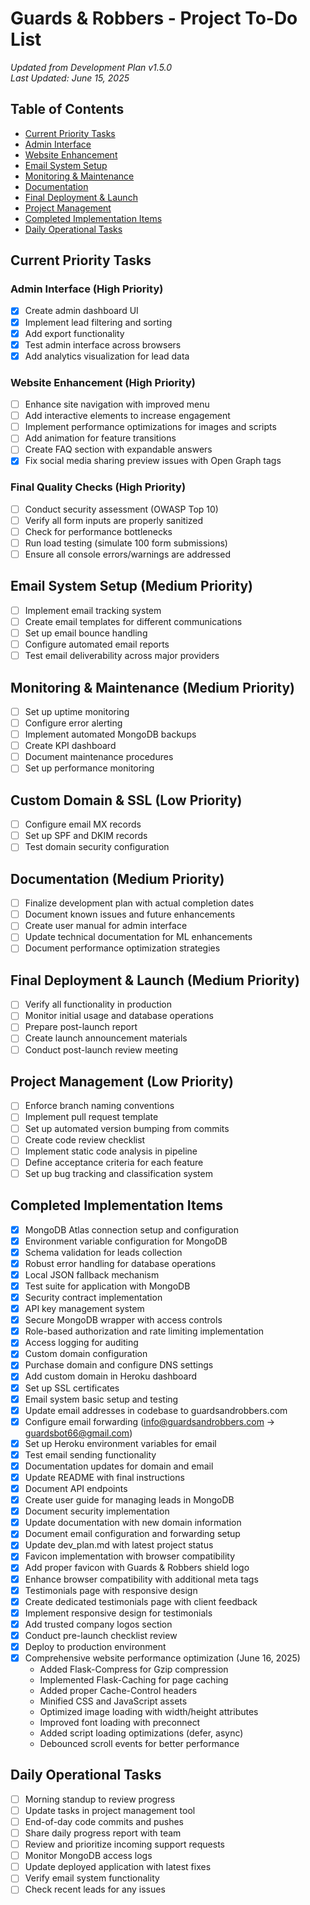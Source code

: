 # Guards & Robbers - Project To-Do List

*Updated from Development Plan v1.5.0*  
*Last Updated: June 15, 2025*

## Table of Contents

- [Current Priority Tasks](#current-priority-tasks)
- [Admin Interface](#admin-interface)
- [Website Enhancement](#website-enhancement)
- [Email System Setup](#email-system-setup)
- [Monitoring & Maintenance](#monitoring--maintenance)
- [Documentation](#documentation)
- [Final Deployment & Launch](#final-deployment--launch)
- [Project Management](#project-management)
- [Completed Implementation Items](#completed-implementation-items)
- [Daily Operational Tasks](#daily-operational-tasks)

## Current Priority Tasks

### Admin Interface (High Priority)
- [x] Create admin dashboard UI
- [x] Implement lead filtering and sorting
- [x] Add export functionality
- [x] Test admin interface across browsers
- [x] Add analytics visualization for lead data

### Website Enhancement (High Priority)
- [ ] Enhance site navigation with improved menu
- [ ] Add interactive elements to increase engagement
- [ ] Implement performance optimizations for images and scripts
- [ ] Add animation for feature transitions
- [ ] Create FAQ section with expandable answers
- [x] Fix social media sharing preview issues with Open Graph tags

### Final Quality Checks (High Priority)
- [ ] Conduct security assessment (OWASP Top 10)
- [ ] Verify all form inputs are properly sanitized
- [ ] Check for performance bottlenecks
- [ ] Run load testing (simulate 100 form submissions)
- [ ] Ensure all console errors/warnings are addressed

## Email System Setup (Medium Priority)
- [ ] Implement email tracking system
- [ ] Create email templates for different communications
- [ ] Set up email bounce handling
- [ ] Configure automated email reports
- [ ] Test email deliverability across major providers

## Monitoring & Maintenance (Medium Priority)
- [ ] Set up uptime monitoring
- [ ] Configure error alerting
- [ ] Implement automated MongoDB backups
- [ ] Create KPI dashboard
- [ ] Document maintenance procedures
- [ ] Set up performance monitoring

## Custom Domain & SSL (Low Priority)
- [ ] Configure email MX records
- [ ] Set up SPF and DKIM records
- [ ] Test domain security configuration

## Documentation (Medium Priority)
- [ ] Finalize development plan with actual completion dates
- [ ] Document known issues and future enhancements
- [ ] Create user manual for admin interface
- [ ] Update technical documentation for ML enhancements
- [ ] Document performance optimization strategies

## Final Deployment & Launch (Medium Priority)
- [ ] Verify all functionality in production
- [ ] Monitor initial usage and database operations
- [ ] Prepare post-launch report
- [ ] Create launch announcement materials
- [ ] Conduct post-launch review meeting

## Project Management (Low Priority)
- [ ] Enforce branch naming conventions
- [ ] Implement pull request template
- [ ] Set up automated version bumping from commits
- [ ] Create code review checklist
- [ ] Implement static code analysis in pipeline
- [ ] Define acceptance criteria for each feature
- [ ] Set up bug tracking and classification system

## Completed Implementation Items

- [x] MongoDB Atlas connection setup and configuration
- [x] Environment variable configuration for MongoDB
- [x] Schema validation for leads collection
- [x] Robust error handling for database operations
- [x] Local JSON fallback mechanism
- [x] Test suite for application with MongoDB
- [x] Security contract implementation
- [x] API key management system
- [x] Secure MongoDB wrapper with access controls
- [x] Role-based authorization and rate limiting implementation
- [x] Access logging for auditing
- [x] Custom domain configuration
- [x] Purchase domain and configure DNS settings
- [x] Add custom domain in Heroku dashboard
- [x] Set up SSL certificates
- [x] Email system basic setup and testing
- [x] Update email addresses in codebase to guardsandrobbers.com
- [x] Configure email forwarding (info@guardsandrobbers.com → guardsbot66@gmail.com)
- [x] Set up Heroku environment variables for email
- [x] Test email sending functionality
- [x] Documentation updates for domain and email
- [x] Update README with final instructions
- [x] Document API endpoints
- [x] Create user guide for managing leads in MongoDB
- [x] Document security implementation
- [x] Update documentation with new domain information
- [x] Document email configuration and forwarding setup
- [x] Update dev_plan.md with latest project status
- [x] Favicon implementation with browser compatibility
- [x] Add proper favicon with Guards & Robbers shield logo
- [x] Enhance browser compatibility with additional meta tags
- [x] Testimonials page with responsive design
- [x] Create dedicated testimonials page with client feedback
- [x] Implement responsive design for testimonials
- [x] Add trusted company logos section
- [x] Conduct pre-launch checklist review
- [x] Deploy to production environment
- [x] Comprehensive website performance optimization (June 16, 2025)
  - Added Flask-Compress for Gzip compression
  - Implemented Flask-Caching for page caching
  - Added proper Cache-Control headers
  - Minified CSS and JavaScript assets
  - Optimized image loading with width/height attributes
  - Improved font loading with preconnect
  - Added script loading optimizations (defer, async)
  - Debounced scroll events for better performance

## Daily Operational Tasks

- [ ] Morning standup to review progress
- [ ] Update tasks in project management tool
- [ ] End-of-day code commits and pushes
- [ ] Share daily progress report with team
- [ ] Review and prioritize incoming support requests
- [ ] Monitor MongoDB access logs
- [ ] Update deployed application with latest fixes
- [ ] Verify email system functionality
- [ ] Check recent leads for any issues 